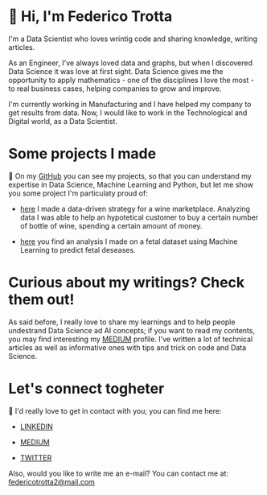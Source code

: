 # 👋 Hi, I'm Federico Trotta 

I'm a Data Scientist who loves wrintig code and sharing knowledge, writing articles.

As an Engineer, I've always loved data and graphs, but when I discovered Data Science it was love at first sight.
Data Science gives me the opportunity to apply mathematics - one of the disciplines I love the most - to real business cases, helping companies to grow and improve.

I'm currently working in Manufacturing and I have helped my company to get results from data.
Now, I would like to work in the Technological and Digital world, as a Data Scientist.

# Some projects I made
🔭
On my [GitHub](https://github.com/federico-trotta) you can see my projects, so that you can understand my expertise in Data Science, Machine Learning and Python, but let me show you some project I'm particulaty proud of:

- [here](https://github.com/federico-trotta/wine_marketplace_strategy) I made a data-driven strategy for a wine marketplace. Analyzing data I was able to help an hypotetical customer to buy a certain number of bottle of wine, spending a certain amount of money.

- [here](https://github.com/federico-trotta/Predicting_fetal_diseases_with_ML) you find an analysis I made on a fetal dataset using Machine Learning to predict fetal deseases. 

# Curious about my writings? Check them out!
As said before, I really love to share my learnings and to help people undestrand Data Science ad AI concepts;  if you want to read my contents, you may find interesting my [MEDIUM](https://medium.com/@federicotrotta) profile. I've written a lot of technical articles as well as informative ones with tips and trick on code and Data Science.

# Let's connect togheter
👯 I'd really love to get in contact with you; you can find me here:
- [LINKEDIN](https://www.linkedin.com/in/federico-trotta/)

- [MEDIUM](https://medium.com/@federicotrotta)

- [TWITTER](https://twitter.com/F_Trotta90)


Also, would you like to write me an e-mail? You can contact me at: federicotrotta2@mail.com

<!--
**federico-trotta/federico-trotta** is a ✨ _special_ ✨ repository because its `README.md` (this file) appears on your GitHub profile.

Here are some ideas to get you started:

- 🔭 I’m currently working on ...
- 🌱 I’m currently learning ...
- 👯 I’m looking to collaborate on ...
- 🤔 I’m looking for help with ...
- 💬 Ask me about ...
- 📫 How to reach me: ...
- 😄 Pronouns: ...
- ⚡ Fun fact: ...
-->
